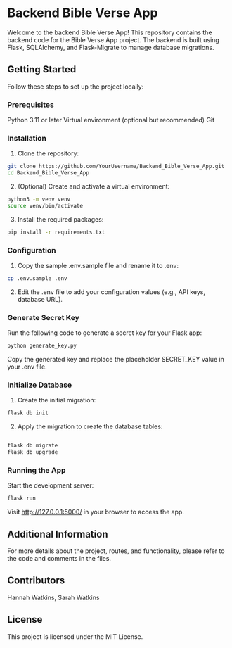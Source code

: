 # Backend Bible Verse App

Welcome to the backend Bible Verse App! This repository contains the backend code for the Bible Verse App project. The backend is built using Flask, SQLAlchemy, and Flask-Migrate to manage database migrations.

## Getting Started
Follow these steps to set up the project locally:

### Prerequisites
Python 3.11 or later
Virtual environment (optional but recommended)
Git


### Installation
1. Clone the repository:

```bash
git clone https://github.com/YourUsername/Backend_Bible_Verse_App.git
cd Backend_Bible_Verse_App
```


2. (Optional) Create and activate a virtual environment:

```bash
python3 -m venv venv
source venv/bin/activate
```


3. Install the required packages:

```bash
pip install -r requirements.txt
```


### Configuration

1. Copy the sample .env.sample file and rename it to .env:

```bash
cp .env.sample .env
```


2. Edit the .env file to add your configuration values (e.g., API keys, database URL).


### Generate Secret Key

Run the following code to generate a secret key for your Flask app:

```bash
python generate_key.py
```


Copy the generated key and replace the placeholder SECRET_KEY value in your .env file.


### Initialize Database

1. Create the initial migration:

```bash
flask db init
```


2. Apply the migration to create the database tables:

```bash

flask db migrate
flask db upgrade
```


### Running the App
Start the development server:

```bash
flask run
```

Visit http://127.0.0.1:5000/ in your browser to access the app.



## Additional Information

For more details about the project, routes, and functionality, please refer to the code and comments in the files.

## Contributors
Hannah Watkins, Sarah Watkins

## License
This project is licensed under the MIT License.